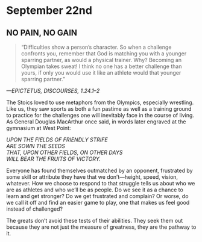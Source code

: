 # September 22nd

## NO PAIN, NO GAIN

> “Difficulties show a person’s character. So when a challenge confronts you, remember that God is matching you with a younger sparring partner, as would a physical trainer. Why? Becoming an Olympian takes sweat! I think no one has a better challenge than yours, if only you would use it like an athlete would that younger sparring partner.”

_—EPICTETUS, DISCOURSES, 1.24.1–2_

The Stoics loved to use metaphors from the Olympics, especially wrestling. Like us, they saw sports as both a fun pastime as well as a training ground to practice for the challenges one will inevitably face in the course of living. As General Douglas MacArthur once said, in words later engraved at the gymnasium at West Point:

_UPON THE FIELDS OF FRIENDLY STRIFE_  
_ARE SOWN THE SEEDS_  
_THAT, UPON OTHER FIELDS, ON OTHER DAYS_  
_WILL BEAR THE FRUITS OF VICTORY._

Everyone has found themselves outmatched by an opponent, frustrated by some skill or attribute they have that we don’t—height, speed, vision, whatever. How we choose to respond to that struggle tells us about who we are as athletes and who we’ll be as people. Do we see it as a chance to learn and get stronger? Do we get frustrated and complain? Or worse, do we call it off and find an easier game to play, one that makes us feel good instead of challenged?

The greats don’t avoid these tests of their abilities. They seek them out because they are not just the measure of greatness, they are the pathway to it.
